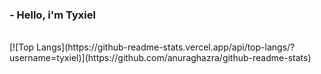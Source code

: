 ### - Hello, i'm Tyxiel
<br>
[![Top Langs](https://github-readme-stats.vercel.app/api/top-langs/?username=tyxiel)](https://github.com/anuraghazra/github-readme-stats)
